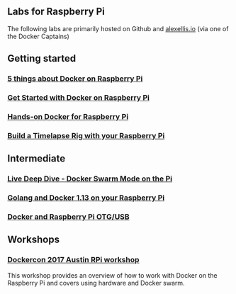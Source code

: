 ## Labs for Raspberry Pi

The following labs are primarily hosted on Github and [alexellis.io](http://alexellis.io) (via one of the Docker Captains)

## Getting started

### [5 things about Docker on Raspberry Pi](http://blog.alexellis.io/5-things-docker-rpi/)

### [Get Started with Docker on Raspberry Pi](http://blog.alexellis.io/getting-started-with-docker-on-raspberry-pi/)

### [Hands-on Docker for Raspberry Pi](http://blog.alexellis.io/hands-on-docker-raspberrypi/)

### [Build a Timelapse Rig with your Raspberry Pi](http://blog.alexellis.io/raspberry-pi-timelapse/)

## Intermediate

### [Live Deep Dive - Docker Swarm Mode on the Pi](http://blog.alexellis.io/live-deep-dive-pi-swarm/)

### [Golang and Docker 1.13 on your Raspberry Pi](http://blog.alexellis.io/golang-docker-rpi/)

### [Docker and Raspberry Pi OTG/USB](http://blog.alexellis.io/docker-engine-in-your-pocket/)

## Workshops

### [Dockercon 2017 Austin RPi workshop](https://github.com/alexellis/docker-blinkt-workshop)

This workshop provides an overview of how to work with Docker on the Raspberry Pi and covers using
hardware and Docker swarm.

